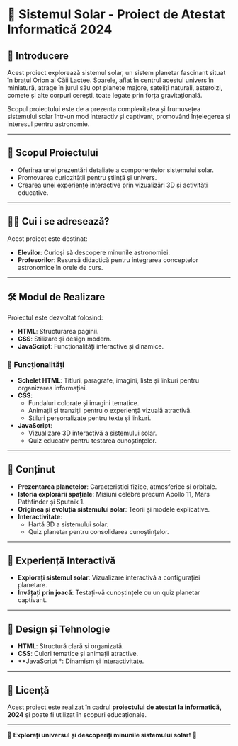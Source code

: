 # 🌌 Sistemul Solar - Proiect de Atestat Informatică 2024

## 📖 Introducere
Acest proiect explorează sistemul solar, un sistem planetar fascinant situat în brațul Orion al Căii Lactee. Soarele, aflat în centrul acestui univers în miniatură, atrage în jurul său opt planete majore, sateliți naturali, asteroizi, comete și alte corpuri cerești, toate legate prin forța gravitațională.

Scopul proiectului este de a prezenta complexitatea și frumusețea sistemului solar într-un mod interactiv și captivant, promovând înțelegerea și interesul pentru astronomie.

---

## 🎯 Scopul Proiectului
- Oferirea unei prezentări detaliate a componentelor sistemului solar.
- Promovarea curiozității pentru știință și univers.
- Crearea unei experiențe interactive prin vizualizări 3D și activități educative.

---

## 👨‍🏫 Cui i se adresează?
Acest proiect este destinat:
- **Elevilor**: Curioși să descopere minunile astronomiei.
- **Profesorilor**: Resursă didactică pentru integrarea conceptelor astronomice în orele de curs.

---

## 🛠 Modul de Realizare
Proiectul este dezvoltat folosind:
- **HTML**: Structurarea paginii.
- **CSS**: Stilizare și design modern.
- **JavaScript**: Funcționalități interactive și dinamice.

### 📑 Funcționalități
- **Schelet HTML**: Titluri, paragrafe, imagini, liste și linkuri pentru organizarea informației.
- **CSS**:
  - Fundaluri colorate și imagini tematice.
  - Animații și tranziții pentru o experiență vizuală atractivă.
  - Stiluri personalizate pentru texte și linkuri.
- **JavaScript**:
  - Vizualizare 3D interactivă a sistemului solar.
  - Quiz educativ pentru testarea cunoștințelor.

---

## 🌟 Conținut
- **Prezentarea planetelor**: Caracteristici fizice, atmosferice și orbitale.
- **Istoria explorării spațiale**: Misiuni celebre precum Apollo 11, Mars Pathfinder și Sputnik 1.
- **Originea și evoluția sistemului solar**: Teorii și modele explicative.
- **Interactivitate**:
  - Hartă 3D a sistemului solar.
  - Quiz planetar pentru consolidarea cunoștințelor.

---

## 🚀 Experiență Interactivă
- **Explorați sistemul solar**: Vizualizare interactivă a configurației planetare.
- **Învățați prin joacă**: Testați-vă cunoștințele cu un quiz planetar captivant.

---

## 🎨 Design și Tehnologie
- **HTML**: Structură clară și organizată.
- **CSS**: Culori tematice și animații atractive.
- **JavaScript *: Dinamism și interactivitate.

---

## 📜 Licență
Acest proiect este realizat în cadrul **proiectului de atestat la informatică, 2024** și poate fi utilizat în scopuri educaționale.

---

🌟 **Explorați universul și descoperiți minunile sistemului solar!** 🚀
